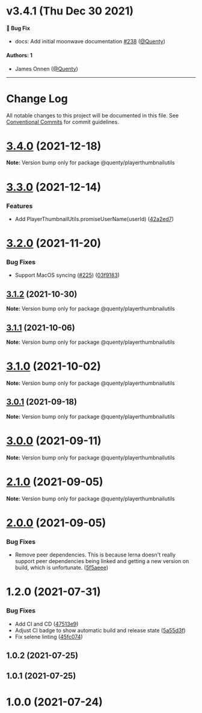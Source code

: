 # v3.4.1 (Thu Dec 30 2021)

#### 🐛 Bug Fix

- docs: Add initial moonwave documentation [#238](https://github.com/Quenty/NevermoreEngine/pull/238) ([@Quenty](https://github.com/Quenty))

#### Authors: 1

- James Onnen ([@Quenty](https://github.com/Quenty))

---

# Change Log

All notable changes to this project will be documented in this file.
See [Conventional Commits](https://conventionalcommits.org) for commit guidelines.

# [3.4.0](https://github.com/Quenty/NevermoreEngine/compare/@quenty/playerthumbnailutils@3.3.0...@quenty/playerthumbnailutils@3.4.0) (2021-12-18)

**Note:** Version bump only for package @quenty/playerthumbnailutils





# [3.3.0](https://github.com/Quenty/NevermoreEngine/compare/@quenty/playerthumbnailutils@3.2.0...@quenty/playerthumbnailutils@3.3.0) (2021-12-14)


### Features

* Add PlayerThumbnailUtils.promiseUserName(userId) ([42a2ed7](https://github.com/Quenty/NevermoreEngine/commit/42a2ed77649d397f37e8d7eb6f20e9e3f77ec5f8))





# [3.2.0](https://github.com/Quenty/NevermoreEngine/compare/@quenty/playerthumbnailutils@3.1.2...@quenty/playerthumbnailutils@3.2.0) (2021-11-20)


### Bug Fixes

* Support MacOS syncing ([#225](https://github.com/Quenty/NevermoreEngine/issues/225)) ([03f9183](https://github.com/Quenty/NevermoreEngine/commit/03f918392c6a5bdd33f8a17c38de371d1e06c67a))





## [3.1.2](https://github.com/Quenty/NevermoreEngine/compare/@quenty/playerthumbnailutils@3.1.1...@quenty/playerthumbnailutils@3.1.2) (2021-10-30)

**Note:** Version bump only for package @quenty/playerthumbnailutils





## [3.1.1](https://github.com/Quenty/NevermoreEngine/compare/@quenty/playerthumbnailutils@3.1.0...@quenty/playerthumbnailutils@3.1.1) (2021-10-06)

**Note:** Version bump only for package @quenty/playerthumbnailutils





# [3.1.0](https://github.com/Quenty/NevermoreEngine/compare/@quenty/playerthumbnailutils@3.0.1...@quenty/playerthumbnailutils@3.1.0) (2021-10-02)

**Note:** Version bump only for package @quenty/playerthumbnailutils





## [3.0.1](https://github.com/Quenty/NevermoreEngine/compare/@quenty/playerthumbnailutils@3.0.0...@quenty/playerthumbnailutils@3.0.1) (2021-09-18)

**Note:** Version bump only for package @quenty/playerthumbnailutils





# [3.0.0](https://github.com/Quenty/NevermoreEngine/compare/@quenty/playerthumbnailutils@2.1.0...@quenty/playerthumbnailutils@3.0.0) (2021-09-11)

**Note:** Version bump only for package @quenty/playerthumbnailutils





# [2.1.0](https://github.com/Quenty/NevermoreEngine/compare/@quenty/playerthumbnailutils@2.0.0...@quenty/playerthumbnailutils@2.1.0) (2021-09-05)

**Note:** Version bump only for package @quenty/playerthumbnailutils





# [2.0.0](https://github.com/Quenty/NevermoreEngine/compare/@quenty/playerthumbnailutils@1.2.0...@quenty/playerthumbnailutils@2.0.0) (2021-09-05)


### Bug Fixes

* Remove peer dependencies. This is because lerna doesn't really support peer dependencies being linked and getting a new version on build, which is unfortunate. ([5f5aeee](https://github.com/Quenty/NevermoreEngine/commit/5f5aeeea8de9975435309e53679f0ef7064f9dd0))





# 1.2.0 (2021-07-31)


### Bug Fixes

* Add CI and CD ([47513e9](https://github.com/Quenty/NevermoreEngine/commit/47513e9b568162707534af132396dd8756947dd3))
* Adjust CI badge to show automatic build and release state ([5a55d3f](https://github.com/Quenty/NevermoreEngine/commit/5a55d3f19bf8d66a760d67da9b56ed47fab74656))
* Fix selene linting ([45fc074](https://github.com/Quenty/NevermoreEngine/commit/45fc07489ee59127ac6582689f19a0e87c1e5b5a))



## 1.0.2 (2021-07-25)



## 1.0.1 (2021-07-25)



# 1.0.0 (2021-07-24)
